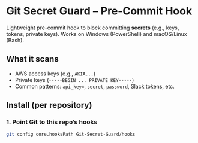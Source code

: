 # Git Secret Guard – Pre-Commit Hook

Lightweight pre-commit hook to block committing **secrets** (e.g., keys, tokens, private keys). Works on Windows (PowerShell) and macOS/Linux (Bash).

## What it scans
- AWS access keys (e.g., `AKIA...`)
- Private keys (`-----BEGIN ... PRIVATE KEY-----`)
- Common patterns: `api_key=`, `secret`, `password`, Slack tokens, etc.

## Install (per repository)

### 1. Point Git to this repo’s hooks
```bash
git config core.hooksPath Git-Secret-Guard/hooks
